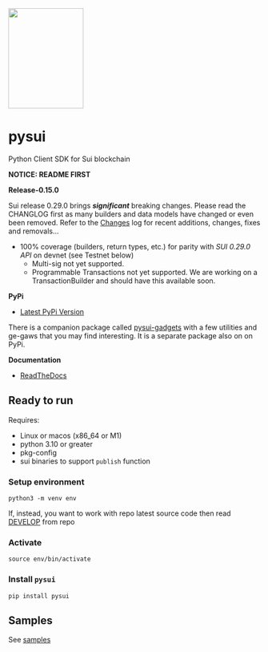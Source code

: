 <img src="https://raw.githubusercontent.com/FrankC01/pysui/main/images//pysui_logo_color.png" width="150" height="200"/>

# pysui

Python Client SDK for Sui blockchain

**NOTICE: README FIRST**

**Release-0.15.0**

Sui release 0.29.0 brings **_significant_** breaking changes. Please read the CHANGLOG first as many builders and data models have
changed or even been removed. Refer to the [Changes](https://github.com/FrankC01/pysui/blob/main/CHANGELOG.md) log for recent additions, changes, fixes and removals...

- 100% coverage (builders, return types, etc.) for parity with _SUI 0.29.0 API_ on devnet (see Testnet below)
  - Multi-sig not yet supported.
  - Programmable Transactions not yet supported. We are working on a TransactionBuilder and should have this available soon.


**PyPi**

- [Latest PyPi Version](https://pypi.org/project/pysui/)

There is a companion package called [pysui-gadgets](https://github.com/FrankC01/pysui_gadgets) with a few utilities and ge-gaws that
you may find interesting. It is a separate package also on on PyPi.

**Documentation**

- [ReadTheDocs](https://pysui.readthedocs.io/en/latest/index.html)

## Ready to run

Requires:

- Linux or macos (x86_64 or M1)
- python 3.10 or greater
- pkg-config
- sui binaries to support `publish` function

### Setup environment

`python3 -m venv env`

If, instead, you want to work with repo latest source code then read [DEVELOP](https://github.com/FrankC01/pysui/blob/main/DEVELOP.md) from repo

### Activate

`source env/bin/activate`

### Install `pysui`

`pip install pysui`

## Samples

See [samples](https://github.com/FrankC01/pysui/blob/main/samples/README.md)
